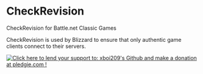 # CheckRevision
CheckRevision for Battle.net Classic Games

CheckRevision is used by Blizzard to ensure that only authentic game clients connect to their servers.

<a href='https://pledgie.com/campaigns/30143'><img alt='Click here to lend your support to: xboi209&#x27;s Github and make a donation at pledgie.com !' src='https://pledgie.com/campaigns/30143.png?skin_name=chrome' border='0' ></a>
